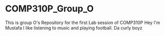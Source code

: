 # COMP310P_Group_O
This is group O's Repository for the first Lab session of COMP310P
Hey I'm Mustafa I like listening to music and playing football.
Da curly boyz
